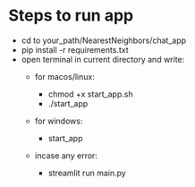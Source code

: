 # Steps to run app
- cd to your_path/NearestNeighbors/chat_app
- pip install -r requirements.txt
- open terminal in current directory and write: 
    - for macos/linux:
        - chmod +x start_app.sh
        - ./start_app

    - for windows:
        - start_app
    
    - incase any error:
        - streamlit run main.py
